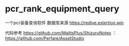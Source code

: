 # pcr_rank_equipment_query
一个pcr装备查询软件
数据库来源 https://redive.estertion.win

代码参考 https://github.com/MalitsPlus/ShizuruNotes
     ： https://github.com/Perfare/AssetStudio
